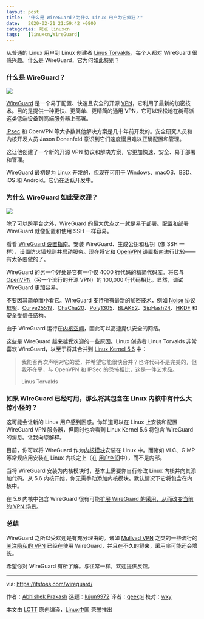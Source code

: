 ```yaml
---
layout: post
title:	"什么是 WireGuard？为什么 Linux 用户为它疯狂？"
date:	2020-02-21 21:59:42 +0800 
categories:	观点 linuxcn 
tags:	[linuxcn,WireGuard]
---
```



从普通的 Linux 用户到 Linux 创建者 [Linus Torvalds](https://itsfoss.com/linus-torvalds-facts/)，每个人都对 WireGuard 很感兴趣。什么是 WireGuard，它为何如此特别？


### 什么是 WireGuard？


![](/Asserts/Images//attachment/album/202002/21/215945i6h6hs5qt5tb6hqv.png)


[WireGuard](https://www.wireguard.com/) 是一个易于配置、快速且安全的开源 [VPN](https://en.wikipedia.org/wiki/Virtual_private_network)，它利用了最新的加密技术。目的是提供一种更快、更简单、更精简的通用 VPN，它可以轻松地在树莓派这类低端设备到高端服务器上部署。


[IPsec](https://en.wikipedia.org/wiki/IPsec) 和 OpenVPN 等大多数其他解决方案是几十年前开发的。安全研究人员和内核开发人员 Jason Donenfeld 意识到它们速度慢且难以正确配置和管理。


这让他创建了一个新的开源 VPN 协议和解决方案，它更加快速、安全、易于部署和管理。


WireGuard 最初是为 Linux 开发的，但现在可用于 Windows、macOS、BSD、iOS 和 Android。它仍在活跃开发中。


### 为什么 WireGuard 如此受欢迎？


![](/Asserts/Images//attachment/album/202002/21/215947x5i5wldkw50jjuwp.png)


除了可以跨平台之外，WireGuard 的最大优点之一就是易于部署。配置和部署 WireGuard 就像配置和使用 SSH 一样容易。


看看 [WireGuard 设置指南](https://www.linode.com/docs/networking/vpn/set-up-wireguard-vpn-on-ubuntu/)。安装 WireGuard、生成公钥和私钥（像 SSH 一样），设置防火墙规则并启动服务。现在将它和 [OpenVPN 设置指南](https://www.digitalocean.com/community/tutorials/how-to-set-up-an-openvpn-server-on-ubuntu-16-04)进行比较——有太多要做的了。


WireGuard 的另一个好处是它有一个仅 4000 行代码的精简代码库。将它与 [OpenVPN](https://openvpn.net/)（另一个流行的开源 VPN）的 100,000 行代码相比。显然，调试 WireGuard 更加容易。


不要因其简单而小看它。WireGuard 支持所有最新的加密技术，例如 [Noise 协议框架](https://noiseprotocol.org/)、[Curve25519](https://cr.yp.to/ecdh.html)、[ChaCha20](https://cr.yp.to/chacha.html)、[Poly1305](https://cr.yp.to/mac.html)、[BLAKE2](https://blake2.net/)、[SipHash24](https://131002.net/siphash/)、[HKDF](https://eprint.iacr.org/2010/264) 和安全受信任结构。


由于 WireGuard 运行在[内核空间](http://www.linfo.org/kernel_space.html)，因此可以高速提供安全的网络。


这些是 WireGuard 越来越受欢迎的一些原因。Linux 创造者 Linus Torvalds 非常喜欢 WireGuard，以至于将其合并到 [Linux Kernel 5.6](https://itsfoss.com/linux-kernel-5-6/) 中：



> 
> 我能否再次声明对它的爱，并希望它能很快合并？也许代码不是完美的，但我不在乎，与 OpenVPN 和 IPSec 的恐怖相比，这是一件艺术品。
> 
> 
> Linus Torvalds
> 
> 
> 


### 如果 WireGuard 已经可用，那么将其包含在 Linux 内核中有什么大惊小怪的？


这可能会让新的 Linux 用户感到困惑。你知道可以在 Linux 上安装和配置 WireGuard VPN 服务器，但同时也会看到 Linux Kernel 5.6 将包含 WireGuard 的消息。让我向您解释。


目前，你可以将 WireGuard 作为[内核模块](https://wiki.archlinux.org/index.php/Kernel_module)安装在 Linux 中。而诸如 VLC、GIMP 等常规应用安装在 Linux 内核之上（在 [用户空间](http://www.linfo.org/user_space.html)中），而不是内部。


当将 WireGuard 安装为内核模块时，基本上需要你自行修改 Linux 内核并向其添加代码。从 5.6 内核开始，你无需手动添加内核模块。默认情况下它将包含在内核中。


在 5.6 内核中包含 WireGuard 很有可能[扩展 WireGuard 的采用，从而改变当前的 VPN 场景](https://www.zdnet.com/article/vpns-will-change-forever-with-the-arrival-of-wireguard-into-linux/)。


### 总结


WireGuard 之所以受欢迎是有充分理由的。诸如 [Mullvad VPN](https://mullvad.net/en/) 之类的一些流行的[关注隐私的 VPN](https://itsfoss.com/best-vpn-linux/) 已经在使用 WireGuard，并且在不久的将来，采用率可能还会增长。


希望你对 WireGuard 有所了解。与往常一样，欢迎提供反馈。




---


via: <https://itsfoss.com/wireguard/>


作者：[Abhishek Prakash](https://itsfoss.com/author/abhishek/) 选题：[lujun9972](https://github.com/lujun9972) 译者：[geekpi](https://github.com/geekpi) 校对：[wxy](https://github.com/wxy)


本文由 [LCTT](https://github.com/LCTT/TranslateProject) 原创编译，[Linux中国](https://linux.cn/) 荣誉推出
